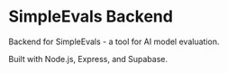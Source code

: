 # SimpleEvals Backend

Backend for SimpleEvals - a tool for AI model evaluation.

Built with Node.js, Express, and Supabase.
